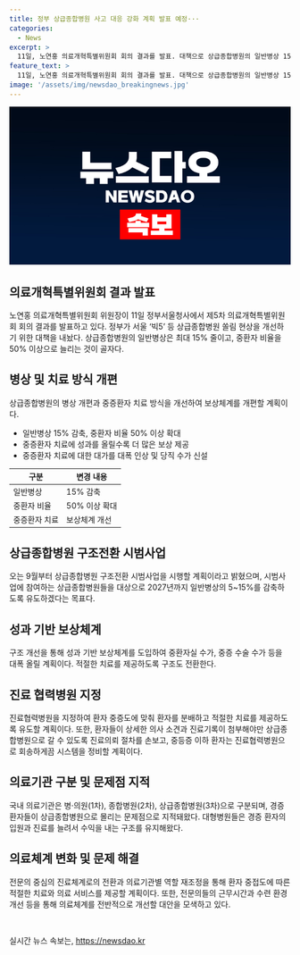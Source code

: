 ```yaml
---
title: 정부 상급종합병원 사고 대응 강화 계획 발표 예정···
categories:
  - News
excerpt: >
  11일, 노연홍 의료개혁특별위원회 회의 결과를 발표. 대책으로 상급종합병원의 일반병상 15% 줄이고 중환자 비율 50%로 늘리는 것, 중증환자 치료에 성과에 따라 보상 개선 등이 포함됨. 또한, 상급종합병원 구조전환 시범사업 시행 계획 발표, 중증환자 비율 50%로 높이는 것이 목표임. 전문의 중심으로 진료체계 변경 및 국가에서 수련비용 지급하는 방안도 추진. 하지만, 환자들의 변화를 유도할 대책 부족과 게이트키퍼의 강제력이 필요한 지적이 있음.
feature_text: >
  11일, 노연홍 의료개혁특별위원회 회의 결과를 발표. 대책으로 상급종합병원의 일반병상 15% 줄이고 중환자 비율 50%로 늘리는 것, 중증환자 치료에 성과에 따라 보상 개선 등이 포함됨. 또한, 상급종합병원 구조전환 시범사업 시행 계획 발표, 중증환자 비율 50%로 높이는 것이 목표임. 전문의 중심으로 진료체계 변경 및 국가에서 수련비용 지급하는 방안도 추진. 하지만, 환자들의 변화를 유도할 대책 부족과 게이트키퍼의 강제력이 필요한 지적이 있음.
image: '/assets/img/newsdao_breakingnews.jpg'
---
```


<p><img src="/assets/img/newsdao_breakingnews.jpg" alt="flaretime 속보" /></p>

<h2>의료개혁특별위원회 결과 발표</h2>

<p data-ke-size="size16">노연홍 의료개혁특별위원회 위원장이 11일 정부서울청사에서 제5차 의료개혁특별위원회 회의 결과를 발표하고 있다.  정부가 서울 ‘빅5’ 등 상급종합병원 쏠림 현상을 개선하기 위한 대책을 내놨다. 상급종합병원의 일반병상은 최대 15% 줄이고, 중환자 비율을 50% 이상으로 늘리는 것이 골자다.</p>

<h2>병상 및 치료 방식 개편</h2>

<p data-ke-size="size16">상급종합병원의 병상 개편과 중증환자 치료 방식을 개선하여 보상체계를 개편할 계획이다.</p>

<ul>
<li>일반병상 15% 감축, 중환자 비율 50% 이상 확대</li>
<li>중증환자 치료에 성과를 올릴수록 더 많은 보상 제공</li>
<li>중증환자 치료에 대한 대가를 대폭 인상 및 당직 수가 신설</li>
</ul>

<table>
<thead>
<tr>
<th>구분</th>
<th>변경 내용</th>
</tr>
</thead>
<tbody>
<tr>
<td>일반병상</td>
<td>15% 감축</td>
</tr>
<tr>
<td>중환자 비율</td>
<td>50% 이상 확대</td>
</tr>
<tr>
<td>중증환자 치료</td>
<td>보상체계 개선</td>
</tr>
</tbody>
</table>

<h2>상급종합병원 구조전환 시범사업</h2>

<p data-ke-size="size16">오는 9월부터 상급종합병원 구조전환 시범사업을 시행할 계획이라고 밝혔으며, 시범사업에 참여하는 상급종합병원들을 대상으로 2027년까지 일반병상의 5~15%를 감축하도록 유도하겠다는 목표다.</p>

<h2>성과 기반 보상체계</h2>

<p data-ke-size="size16">구조 개선을 통해 성과 기반 보상체계를 도입하여 중환자실 수가, 중증 수술 수가 등을 대폭 올릴 계획이다. 적절한 치료를 제공하도록 구조도 전환한다.</p>

<h2>진료 협력병원 지정</h2>

<p data-ke-size="size16">진료협력병원을 지정하여 환자 중증도에 맞춰 환자를 분배하고 적절한 치료를 제공하도록 유도할 계획이다. 또한, 환자들이 상세한 의사 소견과 진료기록이 첨부해야만 상급종합병원으로 갈 수 있도록 진료의뢰 절차를 손보고, 중등증 이하 환자는 진료협력병원으로 회송하게끔 시스템을 정비할 계획이다.</p>

<h2>의료기관 구분 및 문제점 지적</h2>

<p data-ke-size="size16">국내 의료기관은 병·의원(1차), 종합병원(2차), 상급종합병원(3차)으로 구분되며, 경증환자들이 상급종합병원으로 몰리는 문제점으로 지적돼왔다. 대형병원들은 경증 환자의 입원과 진료를 늘려서 수익을 내는 구조를 유지해왔다.</p>

<h2>의료체계 변화 및 문제 해결</h2>

<p data-ke-size="size16">전문의 중심의 진료체계로의 전환과 의료기관별 역할 재조정을 통해 환자 중접도에 따른 적절한 치료와 의료 서비스를 제공할 계획이다. 또한, 전문의들의 근무시간과 수련 환경 개선 등을 통해 의료체계를 전반적으로 개선할 대안을 모색하고 있다.</p>

<p data-ke-size="size16">&nbsp;</p>
실시간 뉴스 속보는, <a href="https://newsdao.kr" rel="dofollow">https://newsdao.kr</a>


